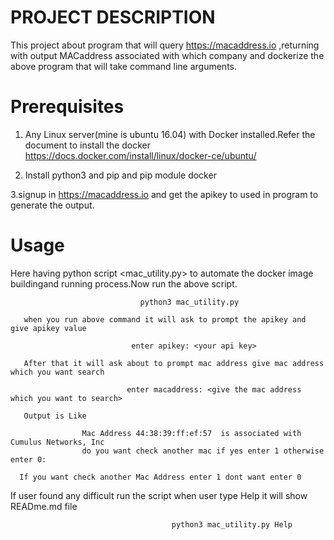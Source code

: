 PROJECT DESCRIPTION
============================

   This project about program that will query https://macaddress.io ,returning with output MACaddress associated with which company and dockerize the above program that will take command line arguments.
   
Prerequisites
==========================
  1. Any Linux server(mine is ubuntu 16.04) with Docker installed.Refer the document to install the docker https://docs.docker.com/install/linux/docker-ce/ubuntu/ 
  
  
  2. Install python3 and pip and pip module docker
  
  
  3.signup in https://macaddress.io and get the apikey to used in program to generate the output.


Usage
=====================================
 Here having python script <mac_utility.py> to automate the docker image buildingand running process.Now run the above script.


                                 python3 mac_utility.py  
 
       when you run above command it will ask to prompt the apikey and give apikey value 
         
                               enter apikey: <your api key>

       After that it will ask about to prompt mac address give mac address which you want search
       
                              enter macaddress: <give the mac address which you want to search>                         

       Output is Like
       
                    Mac Address 44:38:39:ff:ef:57  is associated with Cumulus Networks, Inc
                    do you want check another mac if yes enter 1 otherwise enter 0: 
  
      If you want check another Mac Address enter 1 dont want enter 0
      
 If user found any difficult run the script when user type Help it will show READme.md file
    
                                        python3 mac_utility.py Help
     
